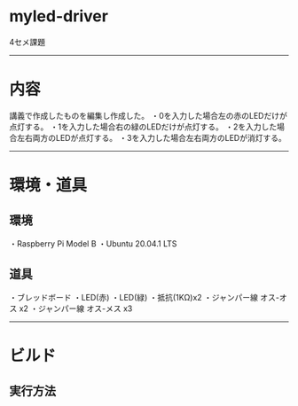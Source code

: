 # myled-driver

4セメ課題

---

# 内容

講義で作成したものを編集し作成した。
・0を入力した場合左の赤のLEDだけが点灯する。
・1を入力した場合右の緑のLEDだけが点灯する。
・2を入力した場合左右両方のLEDが点灯する。
・3を入力した場合左右両方のLEDが消灯する。

---

# 環境・道具

## 環境
・Raspberry Pi Model B
・Ubuntu 20.04.1 LTS
## 道具
・ブレッドボード
・LED(赤)
・LED(緑)
・抵抗(1KΩ)x2
・ジャンパー線 オス-オス x2
・ジャンパー線 オス-メス x3

---

# ビルド

## 実行方法
